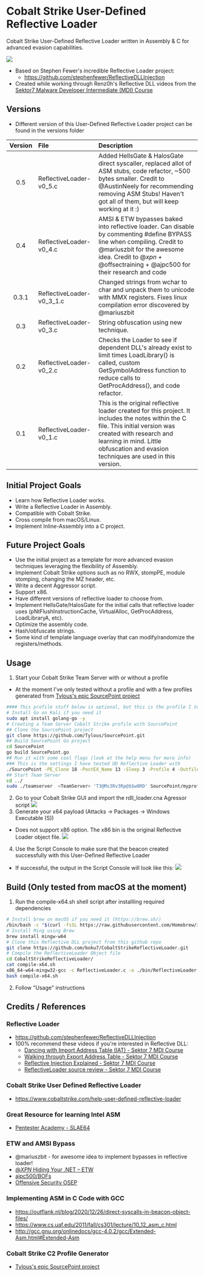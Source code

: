 # Cobalt Strike User-Defined Reflective Loader
Cobalt Strike User-Defined Reflective Loader written in Assembly & C for advanced evasion capabilities.

![](/images/top.png)

+ Based on Stephen Fewer's incredible Reflective Loader project: 
  + https://github.com/stephenfewer/ReflectiveDLLInjection
+ Created while working through Renz0h's Reflective DLL videos from the [Sektor7 Malware Developer Intermediate (MDI) Course](https://institute.sektor7.net/courses/rto-maldev-intermediate/) 

## Versions
+ Different version of this User-Defined Reflective Loader project can be found in the versions folder


| Version | File | Description |
|:-------:|:-----|:------------|
|0.5|ReflectiveLoader-v0_5.c| Added HellsGate & HalosGate direct syscaller, replaced allot of ASM stubs, code refactor, ~500 bytes smaller. Credit to @AustinNeely for recommending removing ASM Stubs! Haven't got all of them, but will keep working at it :) |
|0.4|ReflectiveLoader-v0_4.c| AMSI & ETW bypasses baked into reflective loader. Can disable by commenting #define BYPASS line when compiling. Credit to @mariuszbit for the awesome idea. Credit to @_xpn_ + @offsectraining + @ajpc500 for their research and code |
|0.3.1|ReflectiveLoader-v0_3_1.c| Changed strings from wchar to char and unpack them to unicode with MMX registers. Fixes linux compilation error discovered by @mariuszbit |
|0.3|ReflectiveLoader-v0_3.c| String obfuscation using new technique. |
|0.2|ReflectiveLoader-v0_2.c| Checks the Loader to see if dependent DLL's already exist to limit times LoadLibrary() is called, custom GetSymbolAddress function to reduce calls to GetProcAddress(), and code refactor. |
|0.1|ReflectiveLoader-v0_1.c| This is the original reflective loader created for this project. It includes the notes within the C file. This initial version was created with research and learning in mind. Little obfuscation and evasion techniques are used in this version.|

## Initial Project Goals
+ Learn how Reflective Loader works.
+ Write a Reflective Loader in Assembly.
+ Compatible with Cobalt Strike.
+ Cross compile from macOS/Linux.
+ Implement Inline-Assembly into a C project.

## Future Project Goals
+ Use the initial project as a template for more advanced evasion techniques leveraging the flexibility of Assembly.
+ Implement Cobalt Strike options such as no RWX, stompPE, module stomping, changing the MZ header, etc.
+ Write a decent Aggressor script.
+ Support x86.
+ Have different versions of reflective loader to choose from.
+ Implement HellsGate/HalosGate for the initial calls that reflective loader uses (pNtFlushInstructionCache, VirtualAlloc, GetProcAddress, LoadLibraryA, etc).
+ Optimize the assembly code.
+ Hash/obfuscate strings.
+ Some kind of template language overlay that can modify/randomize the registers/methods.

## Usage
1. Start your Cobalt Strike Team Server with or without a profile
  + At the moment I've only tested without a profile and with a few profiles generated from [Tylous's epic SourcePoint project](https://github.com/Tylous/SourcePoint)
```bash
#### This profile stuff below is optional, but this is the profile I tested this Reflective Loader with ####
# Install Go on Kali if you need it
sudo apt install golang-go -y
# Creating a Team Server Cobalt Strike profile with SourcePoint
## Clone the SourcePoint project
git clone https://github.com/Tylous/SourcePoint.git
## Build SourcePoint Go project
cd SourcePoint
go build SourcePoint.go
## Run it with some cool flags (look at the help menu for more info)
### This is the settings I have tested UD Reflective Loader with
./SourcePoint -PE_Clone 18 -PostEX_Name 13 -Sleep 3 -Profile 4 -Outfile myprofile.profile -Host <TeamServer> -Injector NtMapViewOfSection
## Start Team Server
cd ../
sudo ./teamserver  <TeamServer> 'T3@Ms3Rv3Rp@$$w0RD' SourcePoint/myprofile.profile
```
2. Go to your Cobalt Strike GUI and import the rdll_loader.cna Agressor script
![](/images/loadRdllScriptMenu.png)
3. Generate your x64 payload (Attacks -> Packages -> Windows Executable (S))
  + Does not support x86 option. The x86 bin is the original Reflective Loader object file. 
![](/images/CreateBeaconStageless.png)
4. Use the Script Console to make sure that the beacon created successfully with this User-Defined Reflective Loader
  + If successful, the output in the Script Console will look like this:
![](/images/beaconCreateSuccess.png)

## Build (Only tested from macOS at the moment)
1. Run the compile-x64.sh shell script after installling required dependencies
```bash
# Install brew on macOS if you need it (https://brew.sh/)
/bin/bash -c "$(curl -fsSL https://raw.githubusercontent.com/Homebrew/install/HEAD/install.sh)"
# Install Ming using Brew
brew install mingw-w64
# Clone this Reflective DLL project from this github repo
git clone https://github.com/boku7/CobaltStrikeReflectiveLoader.git
# Compile the ReflectiveLoader Object file
cd CobaltStrikeReflectiveLoader/
cat compile-x64.sh
x86_64-w64-mingw32-gcc -c ReflectiveLoader.c -o ./bin/ReflectiveLoader.x64.o -shared -masm=intel
bash compile-x64.sh
```
2. Follow "Usage" instructions

## Credits / References
### Reflective Loader
+ https://github.com/stephenfewer/ReflectiveDLLInjection
+ 100% recommend these videos if you're interested in Reflective DLL:  
  + [Dancing with Import Address Table (IAT) - Sektor 7 MDI Course](https://institute.sektor7.net/courses/rto-maldev-intermediate/463262-pe-madness/1435207-dancing-with-iat)
  + [Walking through Export Address Table - Sektor 7 MDI Course](https://institute.sektor7.net/courses/rto-maldev-intermediate/463262-pe-madness/1435189-walking-through-export-address-table)
  + [Reflective Injection Explained - Sektor 7 MDI Course](https://institute.sektor7.net/courses/rto-maldev-intermediate/463258-reflective-dlls/1435355-reflective-injection-explained)
  + [ReflectiveLoader source review - Sektor 7 MDI Course](https://institute.sektor7.net/courses/rto-maldev-intermediate/463258-reflective-dlls/1435383-reflectiveloader-source-review)
### Cobalt Strike User Defined Reflective Loader
+ https://www.cobaltstrike.com/help-user-defined-reflective-loader
### Great Resource for learning Intel ASM
+ [Pentester Academy - SLAE64](https://www.pentesteracademy.com/course?id=7)
### ETW and AMSI Bypass 
+ @mariuszbit - for awesome idea to implement bypasses in reflective loader!
+ [@_XPN_ Hiding Your .NET – ETW](https://www.mdsec.co.uk/2020/03/hiding-your-net-etw/)
+ [ajpc500/BOFs](https://github.com/ajpc500/BOFs/)
+ [Offensive Security OSEP](https://www.offensive-security.com/pen300-osep/)
### Implementing ASM in C Code with GCC
+ https://outflank.nl/blog/2020/12/26/direct-syscalls-in-beacon-object-files/
+ https://www.cs.uaf.edu/2011/fall/cs301/lecture/10_12_asm_c.html
+ http://gcc.gnu.org/onlinedocs/gcc-4.0.2/gcc/Extended-Asm.html#Extended-Asm
### Cobalt Strike C2 Profile Generator
+ [Tylous's epic SourcePoint project](https://github.com/Tylous/SourcePoint)
